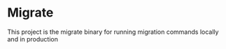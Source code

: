 # Migrate

This project is the migrate binary for running migration commands locally and in production

